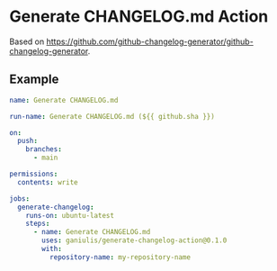 # Generate CHANGELOG.md Action

Based on https://github.com/github-changelog-generator/github-changelog-generator.

## Example

```yaml
name: Generate CHANGELOG.md

run-name: Generate CHANGELOG.md (${{ github.sha }})

on:
  push:
    branches:
      - main

permissions:
  contents: write

jobs:
  generate-changelog:
    runs-on: ubuntu-latest
    steps:
      - name: Generate CHANGELOG.md
        uses: ganiulis/generate-changelog-action@0.1.0
        with:
          repository-name: my-repository-name
```
